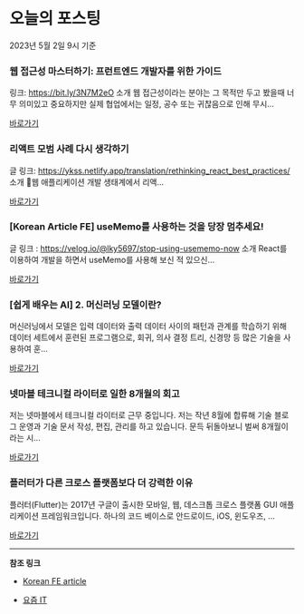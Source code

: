 # 오늘의 포스팅 
2023년 5월 2일 9시 기준 

###  웹 접근성 마스터하기: 프런트엔드 개발자를 위한 가이드 

 링크: https://bit.ly/3N7M2eO 소개 웹 접근성이라는 분야는 그 목적만 두고 봤을때 너무 의미있고 중요하지만 실제 협업에서는 일정, 공수 또는 귀찮음으로 인해 무시... 

 [바로가기](https://kofearticle.substack.com/p/korean-fe-article-fdd) 

###  리액트 모범 사례 다시 생각하기 

 글 링크: https://ykss.netlify.app/translation/rethinking_react_best_practices/ 소개 웹 애플리케이션 개발 생태계에서 리액... 

 [바로가기](https://kofearticle.substack.com/p/korean-fe-article-ca3) 

### [Korean Article FE] useMemo를 사용하는 것을 당장 멈추세요! 

 글 링크 : https://velog.io/@lky5697/stop-using-usememo-now 소개 React를 이용하여 개발을 하면서 useMemo를 사용해 보신 적 있으신... 

 [바로가기](https://kofearticle.substack.com/p/korean-article-fe-usememo) 

### [쉽게 배우는 AI] 2. 머신러닝 모델이란? 

 머신러닝에서 모델은 입력 데이터와 출력 데이터 사이의 패턴과 관계를 학습하기 위해 데이터 세트에서 훈련된 프로그램으로, 회귀, 의사 결정 트리, 신경망 등 많은 기술을 사용하여 훈... 

 [바로가기](https://yozm.wishket.com/magazine/detail/1997/) 

### 넷마블 테크니컬 라이터로 일한 8개월의 회고 

 저는 넷마블에서 테크니컬 라이터로 근무 중입니다. 저는 작년 8월에 합류해 기술 블로그 운영과 기술 문서 작성, 편집, 관리를 하고 있습니다. 문득 뒤돌아보니 벌써 8개월이라는 시... 

 [바로가기](https://yozm.wishket.com/magazine/detail/1996/) 

### 플러터가 다른 크로스 플랫폼보다 더 강력한 이유 

 플러터(Flutter)는 2017년 구글이 출시한 모바일, 웹, 데스크톱 크로스 플랫폼 GUI 애플리케이션 프레임워크입니다. 하나의 코드 베이스로 안드로이드, iOS, 윈도우즈, ... 

 [바로가기](https://yozm.wishket.com/magazine/detail/1994/) 

---

**참조 링크**

- [Korean FE article](https://kofearticle.substack.com) 

- [요즘 IT](https://yozm.wishket.com/magazine) 

